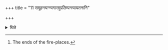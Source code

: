 +++
title = "11 समूहन्त्यग्न्यगारमुपलिम्पन्त्यायतनानि"

+++

<details><summary>थिते</summary>

11. They cleanse the fire-chamber; besmear the places[^1] of fires (with water mixed with cow-dung).  

[^1]: The ends of the fire-places.
</details>
